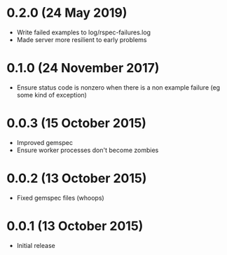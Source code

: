 # 0.2.0 (24 May 2019)
- Write failed examples to log/rspec-failures.log
- Made server more resilient to early problems

# 0.1.0 (24 November 2017)
- Ensure status code is nonzero when there is a non example failure (eg some kind of exception)

# 0.0.3 (15 October 2015)
- Improved gemspec
- Ensure worker processes don't become zombies

# 0.0.2 (13 October 2015)
- Fixed gemspec files (whoops)

# 0.0.1 (13 October 2015)
- Initial release
